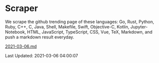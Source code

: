 # Scraper

We scrape the github trending page of these languages: Go, Rust, Python, Ruby, C++, C, Java, Shell, Makefile, Swift, Objective-C, Kotlin, Jupyter-Notebook, HTML, JavaScript, TypeScript, CSS, Vue, TeX, Markdown, and push a markdown result everyday.

[2021-03-06.md](https://github.com/yangwenmai/github-trending-backup/blob/master/2021-03-06.md)

Last Updated: 2021-03-06 04:00:07